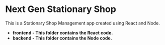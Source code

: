 # Next Gen Stationary Shop

This is a Stationary Shop Management app created using React and Node.

- <strong>frontend<strong> - This folder contains the React code.
- <strong>backend</strong> - This folder contains the Node code.
